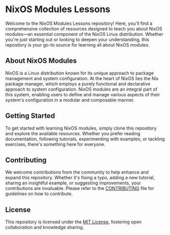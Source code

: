 # NixOS Modules Lessons

Welcome to the NixOS Modules Lessons repository!
Here, you'll find a comprehensive collection of resources designed to teach you about NixOS modules—an essential component of the NixOS Linux distribution.
Whether you're just starting out or looking to deepen your understanding, this repository is your go-to source for learning all about NixOS modules.

## About NixOS Modules

NixOS is a Linux distribution known for its unique approach to package management and system configuration.
At the heart of NixOS lies the Nix package manager, which employs a purely functional and declarative approach to system configuration.
NixOS modules are an integral part of this system, enabling users to define and manage various aspects of their system's configuration in a modular and composable manner.

## Getting Started

To get started with learning NixOS modules, simply clone this repository and explore the available resources.
Whether you prefer reading documentation, following tutorials, experimenting with examples, or tackling exercises, there's something here for everyone.

## Contributing

We welcome contributions from the community to help enhance and expand this repository.
Whether it's fixing a typo, adding a new tutorial, sharing an insightful example, or suggesting improvements, your contributions are invaluable.
Please refer to the [CONTRIBUTING](CONTRIBUTING.md) file for guidelines on how to contribute.

## License

This repository is licensed under the [MIT License](LICENSE.md), fostering open collaboration and knowledge sharing.

